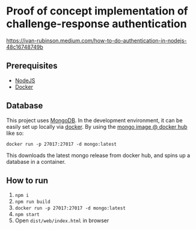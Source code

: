 # Proof of concept implementation of challenge-response authentication

https://ivan-rubinson.medium.com/how-to-do-authentication-in-nodejs-48c16748749b

## Prerequisites

* [NodeJS](https://nodejs.org/en/)
* [Docker](https://www.docker.com/)

## Database

This project uses [MongoDB](https://www.mongodb.com/).
In the development environment, it can be easily set up locally via [docker](https://www.docker.com/).
By using the [mongo image @ docker hub](https://hub.docker.com/_/mongo)
like so:

    docker run -p 27017:27017 -d mongo:latest

This downloads the latest mongo release from docker hub, and spins up a database in a container.

## How to run

1. `npm i`
2. `npm run build`
3. `docker run -p 27017:27017 -d mongo:latest`
4. `npm start`
5. Open `dist/web/index.html` in browser
